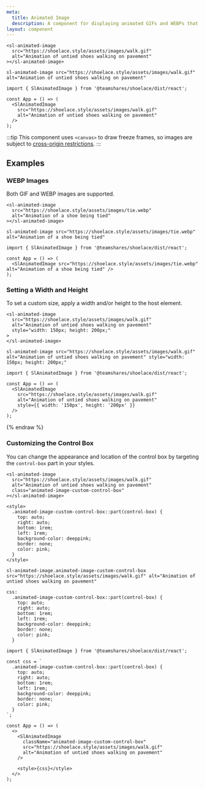 ```yaml
---
meta:
  title: Animated Image
  description: A component for displaying animated GIFs and WEBPs that play and pause on interaction.
layout: component
---
```


```html:preview
<sl-animated-image
  src="https://shoelace.style/assets/images/walk.gif"
  alt="Animation of untied shoes walking on pavement"
></sl-animated-image>
```

```pug slim
sl-animated-image src="https://shoelace.style/assets/images/walk.gif" alt="Animation of untied shoes walking on pavement"
```

```jsx:react
import { SlAnimatedImage } from '@teamshares/shoelace/dist/react';

const App = () => (
  <SlAnimatedImage
    src="https://shoelace.style/assets/images/walk.gif"
    alt="Animation of untied shoes walking on pavement"
  />
);
```

:::tip
This component uses `<canvas>` to draw freeze frames, so images are subject to [cross-origin restrictions](https://developer.mozilla.org/en-US/docs/Web/HTML/CORS_enabled_image).
:::

## Examples

### WEBP Images

Both GIF and WEBP images are supported.

```html:preview
<sl-animated-image
  src="https://shoelace.style/assets/images/tie.webp"
  alt="Animation of a shoe being tied"
></sl-animated-image>
```

```pug slim
sl-animated-image src="https://shoelace.style/assets/images/tie.webp" alt="Animation of a shoe being tied"
```

```jsx:react
import { SlAnimatedImage } from '@teamshares/shoelace/dist/react';

const App = () => (
  <SlAnimatedImage src="https://shoelace.style/assets/images/tie.webp" alt="Animation of a shoe being tied" />
);
```

### Setting a Width and Height

To set a custom size, apply a width and/or height to the host element.

```html:preview
<sl-animated-image
  src="https://shoelace.style/assets/images/walk.gif"
  alt="Animation of untied shoes walking on pavement"
  style="width: 150px; height: 200px;"
>
</sl-animated-image>
```

```pug slim
sl-animated-image src="https://shoelace.style/assets/images/walk.gif" alt="Animation of untied shoes walking on pavement" style="width: 150px; height: 200px;"
```

```jsx:react
import { SlAnimatedImage } from '@teamshares/shoelace/dist/react';

const App = () => (
  <SlAnimatedImage
    src="https://shoelace.style/assets/images/walk.gif"
    alt="Animation of untied shoes walking on pavement"
    style={{ width: '150px', height: '200px' }}
  />
);
```

{% endraw %}

### Customizing the Control Box

You can change the appearance and location of the control box by targeting the `control-box` part in your styles.

```html:preview
<sl-animated-image
  src="https://shoelace.style/assets/images/walk.gif"
  alt="Animation of untied shoes walking on pavement"
  class="animated-image-custom-control-box"
></sl-animated-image>

<style>
  .animated-image-custom-control-box::part(control-box) {
    top: auto;
    right: auto;
    bottom: 1rem;
    left: 1rem;
    background-color: deeppink;
    border: none;
    color: pink;
  }
</style>
```

```pug slim
sl-animated-image.animated-image-custom-control-box src="https://shoelace.style/assets/images/walk.gif" alt="Animation of untied shoes walking on pavement"

css:
  .animated-image-custom-control-box::part(control-box) {
    top: auto;
    right: auto;
    bottom: 1rem;
    left: 1rem;
    background-color: deeppink;
    border: none;
    color: pink;
  }
```

```jsx:react
import { SlAnimatedImage } from '@teamshares/shoelace/dist/react';

const css = `
  .animated-image-custom-control-box::part(control-box) {
    top: auto;
    right: auto;
    bottom: 1rem;
    left: 1rem;
    background-color: deeppink;
    border: none;
    color: pink;
  }
`;

const App = () => (
  <>
    <SlAnimatedImage
      className="animated-image-custom-control-box"
      src="https://shoelace.style/assets/images/walk.gif"
      alt="Animation of untied shoes walking on pavement"
    />

    <style>{css}</style>
  </>
);
```
